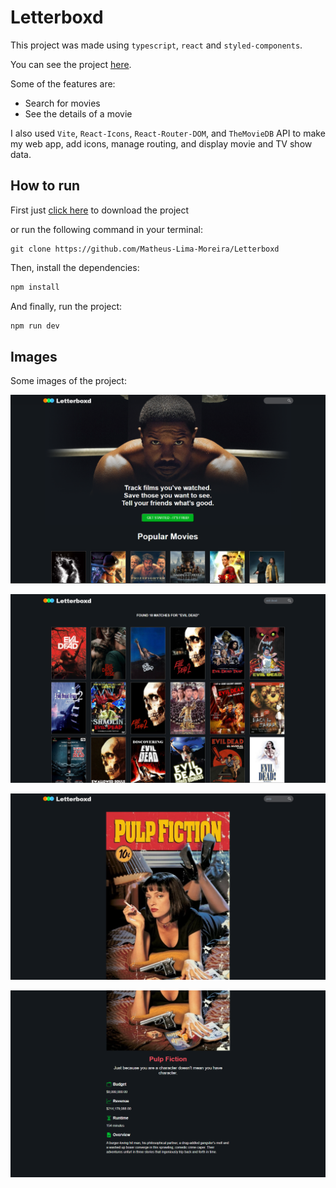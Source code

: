 # Letterboxd

This project was made using `typescript`, `react` and `styled-components`.

You can see the project <a href="https://Matheus-lima-moreira.github.io/" target="_blank">here</a>.

Some of the features are:

-   Search for movies
-   See the details of a movie

I also used `Vite`, `React-Icons`, `React-Router-DOM`, and `TheMovieDB` API to make my web app, add icons, manage routing, and display movie and TV show data.

## How to run

First just <a href="https://github.com/Matheus-Lima-Moreira/Miniblog/archive/refs/heads/main.zip" target="_blank">click here</a> to download the project 

or run the following command in your terminal:

```
git clone https://github.com/Matheus-Lima-Moreira/Letterboxd
```

Then, install the dependencies:

```bash
npm install
```

And finally, run the project:

```bash
npm run dev
```

## Images

Some images of the project:

![image](https://github.com/Matheus-Lima-Moreira/Letterboxd/blob/main/public/home.png?raw=true)

![image](https://github.com/Matheus-Lima-Moreira/Letterboxd/blob/main/public/search.png?raw=true)

![image](https://github.com/Matheus-Lima-Moreira/Letterboxd/blob/main/public/movieDetails.png?raw=true)

![image](https://github.com/Matheus-Lima-Moreira/Letterboxd/blob/main/public/movieDetails2.png?raw=true)